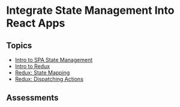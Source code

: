 # Integrate State Management Into React Apps

## Topics

* [Intro to SPA State Management](topics/spa-state-management-intro)
* [Intro to Redux](topics/react-redux-intro)
* [Redux: State Mapping](topics/react-redux-state-mapping)
* [Redux: Dispatching Actions](topics/react-redux-dispatching)

## Assessments
